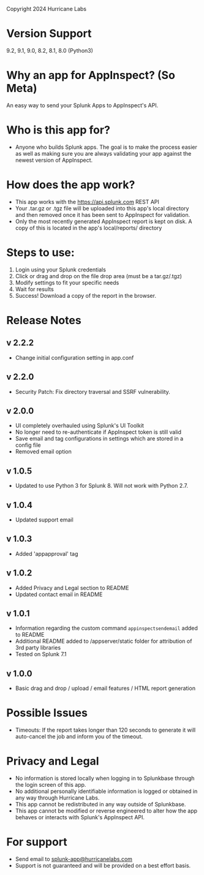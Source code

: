 Copyright 2024 Hurricane Labs

# Version Support #
9.2, 9.1, 9.0, 8.2, 8.1, 8.0 (Python3)

# Why an app for AppInspect? (So Meta) #
An easy way to send your Splunk Apps to AppInspect's API.

# Who is this app for? #
- Anyone who builds Splunk apps. The goal is to make the process easier as well as making sure you are always validating
your app against the newest version of AppInspect.


# How does the app work? #
- This app works with the https://api.splunk.com REST API
- Your .tar.gz or .tgz file will be uploaded into this app's local directory and then removed once it has been
sent to AppInspect for validation.
- Only the most recently generated AppInspect report is kept on disk. A copy of this is located in the
app's local/reports/ directory


# Steps to use: #
1. Login using your Splunk credentials
2. Click or drag and drop on the file drop area (must be a tar.gz/.tgz)
3. Modify settings to fit your specific needs
4. Wait for results
5. Success! Download a copy of the report in the browser.


# Release Notes #
## v 2.2.2 ##
- Change initial configuration setting in app.conf

## v 2.2.0 ##
- Security Patch: Fix directory traversal and SSRF vulnerability.

## v 2.0.0 ##
- UI completely overhauled using Splunk's UI Toolkit
- No longer need to re-authenticate if AppInspect token is still valid
- Save email and tag configurations in settings which are stored in a config file
- Removed email option

## v 1.0.5 ##
- Updated to use Python 3 for Splunk 8. Will not work with Python 2.7.

## v 1.0.4 ##
- Updated support email

## v 1.0.3 ##
- Added 'appapproval' tag

## v 1.0.2 ##
- Added Privacy and Legal section to README
- Updated contact email in README

## v 1.0.1 ##
- Information regarding the custom command `appinspectsendemail` added to README
- Additional README added to /appserver/static folder for attribution of 3rd party libraries
- Tested on Splunk 7.1

## v 1.0.0 ##
- Basic drag and drop / upload / email features / HTML report generation


# Possible Issues #
- Timeouts: If the report takes longer than 120 seconds to generate it will auto-cancel the job and inform you of the timeout.


# Privacy and Legal #
- No information is stored locally when logging in to Splunkbase through the login screen of this app.
- No additional personally identifiable information is logged or obtained in any way through Hurricane Labs.
- This app cannot be redistributed in any way outside of Splunkbase.
- This app cannot be modified or reverse engineered to alter how the app behaves or interacts with Splunk's AppInspect API.


# For support #
- Send email to splunk-app@hurricanelabs.com
- Support is not guaranteed and will be provided on a best effort basis.
